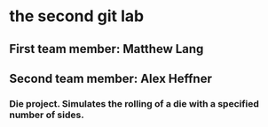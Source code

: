 # the second git lab
## First team member: Matthew Lang
## Second team member: Alex Heffner
### Die project. Simulates the rolling of a die with a specified number of sides.